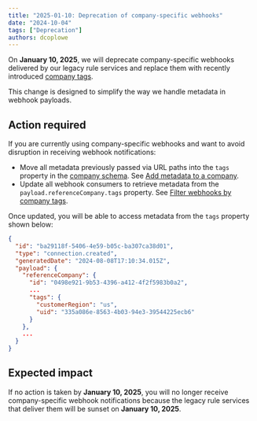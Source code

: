 ```yaml
---
title: "2025-01-10: Deprecation of company-specific webhooks"
date: "2024-10-04"
tags: ["Deprecation"]
authors: dcoplowe
---
```

On **January 10, 2025**, we will deprecate company-specific webhooks delivered by our legacy rule services and replace them with recently introduced [company tags](/updates/240926-introducing-company-tags).

<!--truncate-->

This change is designed to simplify the way we handle metadata in webhook payloads.

## Action required

If you are currently using company-specific webhooks and want to avoid disruption in receiving webhook notifications:
- Move all metadata previously passed via URL paths into the `tags` property in the [company schema](/platform-api#/schemas/Company).
  See [Add metadata to a company](/using-the-api/managing-companies#add-metadata-to-a-company).
- Update all webhook consumers to retrieve metadata from the `payload.referenceCompany.tags` property.
  See [Filter webhooks by company tags](/using-the-api/webhooks/create-consumer#filter-webhooks-by-company-tags).

Once updated, you will be able to access metadata from the `tags` property shown below:

```json
{
  "id": "ba29118f-5406-4e59-b05c-ba307ca38d01",
  "type": "connection.created",
  "generatedDate": "2024-08-08T17:10:34.015Z",
  "payload": {
    "referenceCompany": {
      "id": "0498e921-9b53-4396-a412-4f2f5983b0a2",
      ...
      "tags": {
        "customerRegion": "us",
        "uid": "335a086e-8563-4b03-94e3-39544225ecb6"
      }
    },
    ...
  }
}
```

## Expected impact

If no action is taken by **January 10, 2025**, you will no longer receive company-specific webhook notifications because the legacy rule services that deliver them will be sunset on **January 10, 2025**.
